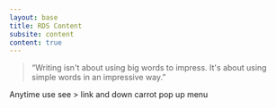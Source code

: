 ```yaml
---
layout: base
title: RDS Content
subsite: content
content: true
---
```


> “Writing isn't about using big words to impress. It's about using simple words in an impressive way.”

Anytime use see > link and down carrot pop up menu
